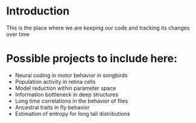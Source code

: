 # Introduction
This is the place where we are keeping our code and tracking its changes over time

# Possible projects to include here:
- Neural coding in motor behavior in songbirds
- Population activity in retina cells
- Model reduction within parameter space
- Information bottleneck in deep structures
- Long time correlations in the behavior of flies
- Ancestral traits in fly behavior
- Estimation of entropy for long tail distributions
